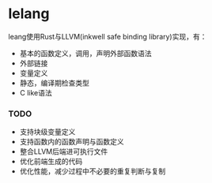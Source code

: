 # lelang
leang使用Rust与LLVM(inkwell safe binding library)实现，有：
+ 基本的函数定义，调用，声明外部函数语法
+ 外部链接
+ 变量定义
+ 静态，编译期检查类型
+ C like语法

### TODO
+ 支持块级变量定义
+ 支持函数内的函数声明与函数定义
+ 整合LLVM后端进可执行文件
+ 优化前端生成的代码
+ 优化性能，减少过程中不必要的重复判断与复制
